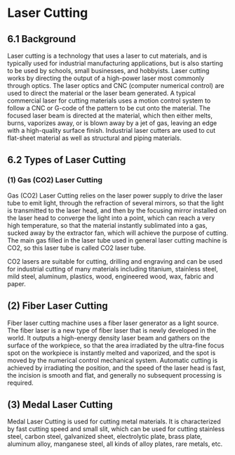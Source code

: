 # Laser Cutting

## 6.1 Background
Laser cutting is a technology that uses a laser to cut materials, and is typically used for industrial manufacturing applications, but is also starting to be used by schools, small businesses, and hobbyists. Laser cutting works by directing the output of a high-power laser most commonly through optics. The laser optics and CNC (computer numerical control) are used to direct the material or the laser beam generated. A typical commercial laser for cutting materials uses a motion control system to follow a CNC or G-code of the pattern to be cut onto the material. The focused laser beam is directed at the material, which then either melts, burns, vaporizes away, or is blown away by a jet of gas, leaving an edge with a high-quality surface finish. Industrial laser cutters are used to cut flat-sheet material as well as structural and piping materials.

## 6.2 Types of Laser Cutting
### (1) Gas (CO2) Laser Cutting
Gas (CO2) Laser Cutting relies on the laser power supply to drive the laser tube to emit light, through the refraction of several mirrors, so that the light is transmitted to the laser head, and then by the focusing mirror installed on the laser head to converge the light into a point, which can reach a very high temperature, so that the material instantly sublimated into a gas, sucked away by the extractor fan, which will achieve the purpose of cutting. The main gas filled in the laser tube used in general laser cutting machine is CO2, so this laser tube is called CO2 laser tube.

CO2 lasers are suitable for cutting, drilling and engraving and can be used for industrial cutting of many materials including titanium, stainless steel, mild steel, aluminum, plastics, wood, engineered wood, wax, fabric and paper.

## (2) Fiber Laser Cutting
Fiber laser cutting machine uses a fiber laser generator as a light source. The fiber laser is a new type of fiber laser that is newly developed in the world. It outputs a high-energy density laser beam and gathers on the surface of the workpiece, so that the area irradiated by the ultra-fine focus spot on the workpiece is instantly melted and vaporized, and the spot is moved by the numerical control mechanical system. Automatic cutting is achieved by irradiating the position, and the speed of the laser head is fast, the incision is smooth and flat, and generally no subsequent processing is required.

## (3) Medal Laser Cutting
Medal Laser Cutting is used for cutting metal materials. It is characterized by fast cutting speed and small slit, which can be used for cutting stainless steel, carbon steel, galvanized sheet, electrolytic plate, brass plate, aluminum alloy, manganese steel, all kinds of alloy plates, rare metals, etc.


